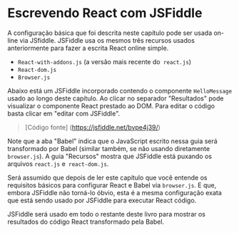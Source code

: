 # Escrevendo React com JSFiddle
A configuração básica que foi descrita neste capítulo pode ser usada on-line via JSfiddle.
JSFiddle usa os mesmos três recursos usados ​​anteriormente para fazer a escrita React online simple.

* `React-with-addons.js` (a versão mais recente do` react.js`)
* `React-dom.js`
* `Browser.js`

Abaixo está um JSFiddle incorporado contendo o componente `HelloMessage` usado ao longo deste capítulo.
Ao clicar no separador "Resultados" pode visualizar o componente React prestado ao DOM. Para editar o código 
basta clicar em "editar com JSFiddle".

> [Código fonte] (https://jsfiddle.net/bvpe4j39/)

Note que a aba "Babel" indica que o JavaScript escrito nessa guia será transformado por Babel (similar também, se não usando diretamente `browser.js`). A guia "Recursos" mostra que JSFiddle está puxando os arquivos `react.js` e` react-dom.js`.

Será assumido que depois de ler este capítulo que você entende os requisitos básicos para configurar React e Babel via `browser.js`. E que, embora JSFiddle não torná-lo óbvio, esta é a mesma configuração exata que está sendo usado por JSFiddle para executar React código.

JSFiddle será usado em todo o restante deste livro para mostrar os resultados do código React transformado pela Babel.
